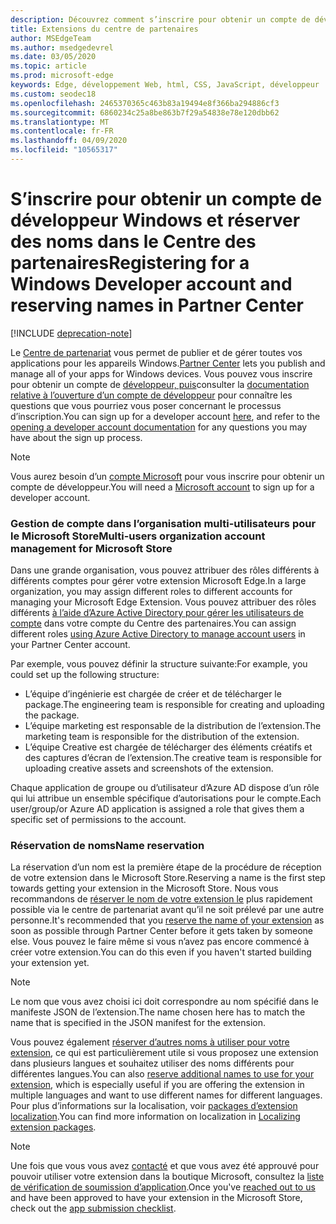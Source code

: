 ```yaml
---
description: Découvrez comment s’inscrire pour obtenir un compte de développeur Windows et réserver un nom pour votre extension Microsoft Edge.
title: Extensions du centre de partenaires
author: MSEdgeTeam
ms.author: msedgedevrel
ms.date: 03/05/2020
ms.topic: article
ms.prod: microsoft-edge
keywords: Edge, développement Web, html, CSS, JavaScript, développeur
ms.custom: seodec18
ms.openlocfilehash: 2465370365c463b83a19494e8f366ba294886cf3
ms.sourcegitcommit: 6860234c25a8be863b7f29a54838e78e120dbb62
ms.translationtype: MT
ms.contentlocale: fr-FR
ms.lasthandoff: 04/09/2020
ms.locfileid: "10565317"
---
```

# <span data-ttu-id="33b3b-104">S’inscrire pour obtenir un compte de développeur Windows et réserver des noms dans le Centre des partenaires</span><span class="sxs-lookup"><span data-stu-id="33b3b-104">Registering for a Windows Developer account and reserving names in Partner Center</span></span>  

[!INCLUDE [deprecation-note](../../includes/deprecation-note.md)]  

<span data-ttu-id="33b3b-105">Le [Centre de partenariat](https://partner.microsoft.com/dashboard) vous permet de publier et de gérer toutes vos applications pour les appareils Windows.</span><span class="sxs-lookup"><span data-stu-id="33b3b-105">[Partner Center](https://partner.microsoft.com/dashboard) lets you publish and manage all of your apps for Windows devices.</span></span> <span data-ttu-id="33b3b-106">Vous pouvez vous inscrire pour obtenir un compte de [développeur, puis](https://developer.microsoft.com/store/register)consulter la [documentation relative à l’ouverture d’un compte de développeur](https://docs.microsoft.com/windows/uwp/publish/opening-a-developer-account) pour connaître les questions que vous pourriez vous poser concernant le processus d’inscription.</span><span class="sxs-lookup"><span data-stu-id="33b3b-106">You can sign up for a developer account [here](https://developer.microsoft.com/store/register), and refer to the [opening a developer account documentation](https://docs.microsoft.com/windows/uwp/publish/opening-a-developer-account) for any questions you may have about the sign up process.</span></span>
> [!NOTE]
> <span data-ttu-id="33b3b-107">Vous aurez besoin d’un [compte Microsoft](https://login.live.com/) pour vous inscrire pour obtenir un compte de développeur.</span><span class="sxs-lookup"><span data-stu-id="33b3b-107">You will need a [Microsoft account](https://login.live.com/) to sign up for a developer account.</span></span>

### <span data-ttu-id="33b3b-108">Gestion de compte dans l’organisation multi-utilisateurs pour le Microsoft Store</span><span class="sxs-lookup"><span data-stu-id="33b3b-108">Multi-users organization account management for Microsoft Store</span></span>  

<span data-ttu-id="33b3b-109">Dans une grande organisation, vous pouvez attribuer des rôles différents à différents comptes pour gérer votre extension Microsoft Edge.</span><span class="sxs-lookup"><span data-stu-id="33b3b-109">In a large organization, you may assign different roles to different accounts for managing your Microsoft Edge Extension.</span></span> <span data-ttu-id="33b3b-110">Vous pouvez attribuer des rôles différents [à l’aide d’Azure Active Directory pour gérer les utilisateurs de compte](https://msdn.microsoft.com/windows/uwp/publish/manage-account-users) dans votre compte du Centre des partenaires.</span><span class="sxs-lookup"><span data-stu-id="33b3b-110">You can assign different roles [using Azure Active Directory to manage account users](https://msdn.microsoft.com/windows/uwp/publish/manage-account-users) in your Partner Center account.</span></span>

<span data-ttu-id="33b3b-111">Par exemple, vous pouvez définir la structure suivante:</span><span class="sxs-lookup"><span data-stu-id="33b3b-111">For example, you could set up the following structure:</span></span>
- <span data-ttu-id="33b3b-112">L’équipe d’ingénierie est chargée de créer et de télécharger le package.</span><span class="sxs-lookup"><span data-stu-id="33b3b-112">The engineering team is responsible for creating and uploading the package.</span></span>
- <span data-ttu-id="33b3b-113">L’équipe marketing est responsable de la distribution de l’extension.</span><span class="sxs-lookup"><span data-stu-id="33b3b-113">The marketing team is responsible for the distribution of the extension.</span></span>
- <span data-ttu-id="33b3b-114">L’équipe Creative est chargée de télécharger des éléments créatifs et des captures d’écran de l’extension.</span><span class="sxs-lookup"><span data-stu-id="33b3b-114">The creative team is responsible for uploading creative assets and screenshots of the extension.</span></span>

<span data-ttu-id="33b3b-115">Chaque application de groupe ou d’utilisateur d’Azure AD dispose d’un rôle qui lui attribue un ensemble spécifique d’autorisations pour le compte.</span><span class="sxs-lookup"><span data-stu-id="33b3b-115">Each user/group/or Azure AD application is assigned a role that gives them a specific set of permissions to the account.</span></span>

### <span data-ttu-id="33b3b-116">Réservation de noms</span><span class="sxs-lookup"><span data-stu-id="33b3b-116">Name reservation</span></span>

<span data-ttu-id="33b3b-117">La réservation d’un nom est la première étape de la procédure de réception de votre extension dans le Microsoft Store.</span><span class="sxs-lookup"><span data-stu-id="33b3b-117">Reserving a name is the first step towards getting your extension in the Microsoft Store.</span></span>
<span data-ttu-id="33b3b-118">Nous vous recommandons de [réserver le nom de votre extension le](/windows/uwp/publish/create-your-app-by-reserving-a-name) plus rapidement possible via le centre de partenariat avant qu’il ne soit prélevé par une autre personne.</span><span class="sxs-lookup"><span data-stu-id="33b3b-118">It's recommended that you [reserve the name of your extension](/windows/uwp/publish/create-your-app-by-reserving-a-name) as soon as possible through Partner Center before it gets taken by someone else.</span></span> <span data-ttu-id="33b3b-119">Vous pouvez le faire même si vous n’avez pas encore commencé à créer votre extension.</span><span class="sxs-lookup"><span data-stu-id="33b3b-119">You can do this even if you haven't started building your extension yet.</span></span>

> [!NOTE]
> <span data-ttu-id="33b3b-120">Le nom que vous avez choisi ici doit correspondre au nom spécifié dans le manifeste JSON de l’extension.</span><span class="sxs-lookup"><span data-stu-id="33b3b-120">The name chosen here has to match the name that is specified in the JSON manifest for the extension.</span></span> 

<span data-ttu-id="33b3b-121">Vous pouvez également [réserver d’autres noms à utiliser pour votre extension](https://msdn.microsoft.com/windows/uwp/publish/manage-app-names), ce qui est particulièrement utile si vous proposez une extension dans plusieurs langues et souhaitez utiliser des noms différents pour différentes langues.</span><span class="sxs-lookup"><span data-stu-id="33b3b-121">You can also [reserve additional names to use for your extension](https://msdn.microsoft.com/windows/uwp/publish/manage-app-names), which is especially useful if you are offering the extension in multiple languages and want to use different names for different languages.</span></span> <span data-ttu-id="33b3b-122">Pour plus d’informations sur la localisation, voir [packages d’extension localization](./localizing-extension-packages.md).</span><span class="sxs-lookup"><span data-stu-id="33b3b-122">You can find more information on localization in [Localizing extension packages](./localizing-extension-packages.md).</span></span>

> [!NOTE]
> <span data-ttu-id="33b3b-123">Une fois que vous vous avez [contacté](https://aka.ms/extension-request) et que vous avez été approuvé pour pouvoir utiliser votre extension dans la boutique Microsoft, consultez la [liste de vérification de soumission d’application](https://docs.microsoft.com/windows/uwp/publish/app-submissions).</span><span class="sxs-lookup"><span data-stu-id="33b3b-123">Once you've [reached out to us](https://aka.ms/extension-request) and have been approved to have your extension in the Microsoft Store, check out the [app submission checklist](https://docs.microsoft.com/windows/uwp/publish/app-submissions).</span></span>
